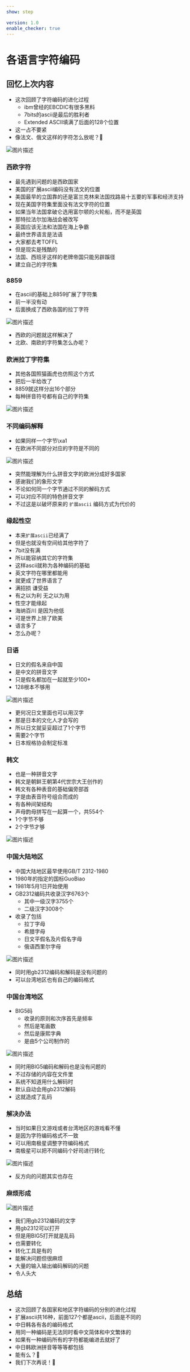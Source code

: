 ```yaml
---
show: step

version: 1.0
enable_checker: true
---
```


# 各语言字符编码

## 回忆上次内容

- 这次回顾了字符编码的进化过程
	- ibm曾经的EBCDIC有很多黑料
	- 7bits的ascii是最后的胜利者
	- Extended ASCII填满了后面的128个位置
- 这一占不要紧
- 像法文、俄文这样的字符怎么放呢？🤔

![图片描述](https://doc.shiyanlou.com/courses/uid1190679-20210226-1614342429395)

###  西欧字符
- 最先遇到问题的是西欧国家
- 美国的扩展ascii编码没有法文的位置
- 美国最早的立国靠的还是富兰克林来法国找路易十五要的军事和经济支持
- 现在美国字符集里面没有法文字符的位置
- 如果当年法国拿破仑选用富尔顿的火轮船，而不是英国
- 那特拉法尔加海战会被改写
- 英国应该无法和法国在海上争霸
- 最终世界语言是法语
- 大家都去考TOFFL 
- 但是现实是残酷的
- 法国、西班牙这样的老牌帝国只能另辟蹊径
- 建立自己的字符集

### 8859
- 在ascii的基础上8859扩展了字符集
- 前一半没有动
- 后面换成了西欧各国的拉丁字符

![图片描述](https://doc.shiyanlou.com/courses/uid1190679-20210226-1614342704149)

- 西欧的问题就这样解决了
- 北欧、南欧的字符集怎么办呢？

### 欧洲拉丁字符集

- 其他各国照猫画虎也仿照这个方式
- 把后一半给改了
- 8859就这样分出16个部分
- 每种拼音符号都有自己的字符集

![图片描述](https://doc.shiyanlou.com/courses/uid1190679-20210226-1614342965135)


### 不同编码解释
- 如果同样一个字节\xa1
- 在欧洲不同部分对应的字符是不同的

![图片描述](https://doc.shiyanlou.com/courses/uid1190679-20210930-1633013818143)


- 突然能理解为什么拼音文字的欧洲分成好多国家
- 感谢我们的象形文字
- 不论如何同一个字节通过不同的解码方式
- 可以对应不同的特色拼音文字
- 不过这是以破坏原来的 `扩展ascii` 编码方式为代价的

### 缘起性空
- 本来`扩展ascii`已经满了
- 但是也就没有空间给其他字符了
- 7bit没有满
- 所以能容纳其它的字符集
- 这样ascii就称为各种编码的基础
- 英文字符在哪里都能用
- 就更成了世界语言了
- 满招损 谦受益 
- 有之以为利 无之以为用
- 性空才能缘起
- 海纳百川 是因为他低
- 可是世界上除了欧美
- 语言多了
- 怎么办呢？

### 日语
- 日文的假名来自中国
- 是中文的拼音文字
- 只是假名都加在一起就至少100+
- 128根本不够用

![图片描述](https://doc.shiyanlou.com/courses/uid1190679-20210226-1614343858406)

- 更何况日文里面也可以用汉字
- 那是日本的文化人才会写的
- 所以日文就妥妥超过了1个字节
- 需要2个字节
- 日本规格协会制定标准

### 韩文

- 也是一种拼音文字
- 韩文是朝鲜王朝第4代世宗大王创作的
- 韩文有各种表音的基础偏旁部首
- 字是由表音符号组合而成的
- 有各种间架结构
- 声母韵母拼写在一起算一个，共554个
- 1个字节不够
- 2个字节才够

![图片描述](https://doc.shiyanlou.com/courses/uid1190679-20210226-1614344308560)

### 中国大陆地区
- 中国大陆地区最早使用GB/T 2312-1980
- 1980年的指定的国标GuoBiao
- 1981年5月1日开始使用
- GB2312编码共收录汉字6763个
	- 其中一级汉字3755个
	- 二级汉字3008个
- 收录了包括
	- 拉丁字母
	- 希腊字母
	- 日文平假名及片假名字母
	- 俄语西里尔字母

![图片描述](https://doc.shiyanlou.com/courses/uid1190679-20211004-1633338280023)

- 同时用gb2312编码和解码是没有问题的
- 可以台湾地区也有自己的编码格式

### 中国台湾地区
- BIG5码
	- 收录的原则和次序首先是频率
	- 然后是笔画数
	- 然后是康熙字典
	- 是由5个公司制作的

![图片描述](https://doc.shiyanlou.com/courses/uid1190679-20211004-1633338342580)

- 同时用BIG5编码和解码也是没有问题的
- 不过存储的内容在文件里
- 系统不知道用什么解码时
- 默认自动会用gb2312解码
- 这就造成了乱码

### 解决办法

- 当时如果日文游戏或者台湾地区的游戏看不懂
- 是因为字符编码格式不一致
- 可以用南极星调整字符编码格式
- 南极星可以把不同编码个好司进行转化

![图片描述](https://doc.shiyanlou.com/courses/uid1190679-20210226-1614345329218)


- 反方向的问题其实也存在

### 麻烦形成

![图片描述](https://doc.shiyanlou.com/courses/uid1190679-20211004-1633338216226)

- 我们用gb2312编码的文字
- 用gb2312可以打开
- 但是用BIG5打开就是乱码
- 也需要转化
- 转化工具是有的
- 能解决问题但很麻烦
- 大量的输入输出编码解码的问题
- 令人头大

## 总结

- 这次回顾了各国家和地区字符编码的分别的进化过程
- 扩展ascii共16种，前面127个都是ascii，后面是不同的
- 中日韩各有各的编码格式
- 用同一种编码是无法同时看中文简体和中文繁体的
- 如果有一种编码所有的字符都能编进去就好了
- 中日韩欧洲拼音等等等都包括
- 能有么？🤔
- 我们下次再说！👋